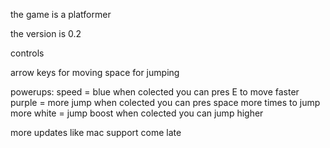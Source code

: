 
the game is a platformer

the version is 0.2

controls

arrow keys for moving
space for jumping

powerups:
speed = blue        when colected you can pres E to move faster
purple = more jump  when colected you can pres space more times to jump more
white = jump boost  when colected you can jump higher 

more updates like mac support come late 
